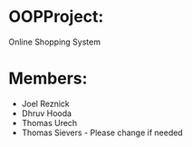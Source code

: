 # OOPProject:
Online Shopping System

# Members:
* Joel Reznick
* Dhruv Hooda
* Thomas Urech
* Thomas Sievers - Please change if needed
